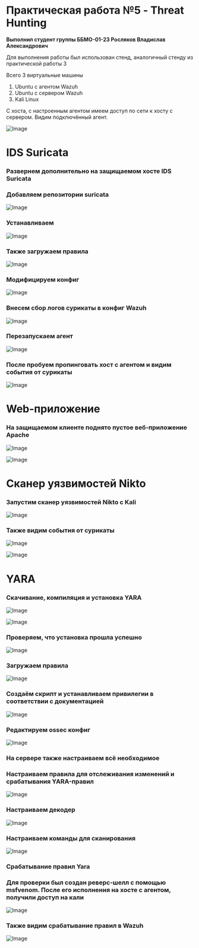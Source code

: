 # Практическая работа №5 - Threat Hunting

**Выполнил студент группы ББМО-01-23 Росляков Владислав Александрович**

Для выполнения работы был использован стенд, аналогичный стенду из практической работы 3

Всего 3 виртуальные машины
1) Ubuntu с агентом Wazuh
2) Ubuntu с сервером Wazuh
3) Kali Linux

С хоста, с настроенным агентом имеем доступ по сети к хосту с сервером. Видим подключённый агент.

![Image](https://github.com/user-attachments/assets/dd34bdc8-23f7-409a-a65f-4d991f423199)

# IDS Suricata

### Развернем дополнительно на защищаемом хосте IDS Suricata

### Добавляем репозитории suricata

![Image](https://github.com/user-attachments/assets/940f993e-b152-496a-b056-8603d0e3dbca)

### Устанавливаем

![Image](https://github.com/user-attachments/assets/4779693e-ff8e-4ab9-9aa1-a75e9cc8c7d5)

### Также загружаем правила

![Image](https://github.com/user-attachments/assets/905084e6-2224-4008-a2d2-9b25bb90d2a0)

### Модифицируем конфиг

![Image](https://github.com/user-attachments/assets/9a3df026-0d86-47ec-9b87-8fa2d269a8a1)

### Внесем сбор логов сурикаты в конфиг Wazuh

![Image](https://github.com/user-attachments/assets/6844d4d9-67da-43b9-a38f-9438710d7793)

### Перезапускаем агент

![Image](https://github.com/user-attachments/assets/c918350b-dbd9-4b6b-bbf8-5cc7fb27067f)

### После пробуем пропинговать хост с агентом и видим события от сурикаты

![Image](https://github.com/user-attachments/assets/8fa76ad1-f383-412f-9ea1-97d7fd83f5e0)

# Web-приложение

### На защищаемом клиенте поднято пустое веб-приложение Apache

![Image](https://github.com/user-attachments/assets/437af555-19d3-4a77-aa09-16b5358df243)

![Image](https://github.com/user-attachments/assets/b28744db-bc8f-4b4b-affb-5f430ff1ac48)

# Сканер уязвимостей Nikto

### Запустим сканер уязвимостей Nikto с Kali

![Image](https://github.com/user-attachments/assets/b4e1689c-2914-4453-a15d-062809d603a4)

### Также видим события от сурикаты

![Image](https://github.com/user-attachments/assets/801a0cf9-bb6f-4ed0-8ca6-3f67e06f3d93)

![Image](https://github.com/user-attachments/assets/57e6c02b-47d9-4450-9d72-80ebd76968b9)

# YARA

### Скачивание, компиляция и установка YARA

![Image](https://github.com/user-attachments/assets/02d903cd-6482-40e8-8f6b-22b9e43246ad)

![Image](https://github.com/user-attachments/assets/c912a9a3-8355-4c2b-ba3b-966d5d97169d)

### Проверяем, что установка прошла успешно

![Image](https://github.com/user-attachments/assets/9001a935-0a12-48a1-ab38-d6179a3c3f6e)

### Загружаем правила

![Image](https://github.com/user-attachments/assets/fdaa4311-2829-445b-89a3-c30a99e8a7ed)

### Создаём скрипт и устанавливаем привилегии в соответствии с документацией

![Image](https://github.com/user-attachments/assets/57de6dc8-7c36-403c-83f5-ef27479396a2)

### Редактируем ossec конфиг

![Image](https://github.com/user-attachments/assets/e67e432e-3d6c-40b6-9c8e-4c4db2054ccb)

### На сервере также настраиваем всё необходимое

### Настраиваем правила для отслеживания изменений и срабатывания YARA-правил

![Image](https://github.com/user-attachments/assets/49983872-dce4-497e-84c5-9d666a37e378)

### Настраиваем декодер

![Image](https://github.com/user-attachments/assets/b6e04b6e-e502-4b8b-8ad7-31c4e9f02036)

### Настраиваем команды для сканирования

![Image](https://github.com/user-attachments/assets/6caf1931-7e54-453e-a0eb-569a501a643c)

### Срабатывание правил Yara

### Для проверки был создан реверс-шелл с помощью msfvenom. После его исполнения на хосте с агентом, получили доступ на кали

![Image](https://github.com/user-attachments/assets/078b3f5a-7ad2-4664-a5fb-d59f65d79792)

### Также видим срабатывание правил в Wazuh

![Image](https://github.com/user-attachments/assets/d41eb1cc-ca62-4ce2-9ac7-0839e29db790)
